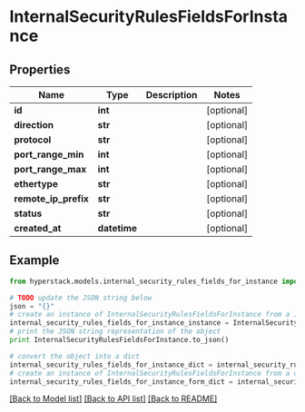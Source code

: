 # InternalSecurityRulesFieldsForInstance


## Properties

Name | Type | Description | Notes
------------ | ------------- | ------------- | -------------
**id** | **int** |  | [optional] 
**direction** | **str** |  | [optional] 
**protocol** | **str** |  | [optional] 
**port_range_min** | **int** |  | [optional] 
**port_range_max** | **int** |  | [optional] 
**ethertype** | **str** |  | [optional] 
**remote_ip_prefix** | **str** |  | [optional] 
**status** | **str** |  | [optional] 
**created_at** | **datetime** |  | [optional] 

## Example

```python
from hyperstack.models.internal_security_rules_fields_for_instance import InternalSecurityRulesFieldsForInstance

# TODO update the JSON string below
json = "{}"
# create an instance of InternalSecurityRulesFieldsForInstance from a JSON string
internal_security_rules_fields_for_instance_instance = InternalSecurityRulesFieldsForInstance.from_json(json)
# print the JSON string representation of the object
print InternalSecurityRulesFieldsForInstance.to_json()

# convert the object into a dict
internal_security_rules_fields_for_instance_dict = internal_security_rules_fields_for_instance_instance.to_dict()
# create an instance of InternalSecurityRulesFieldsForInstance from a dict
internal_security_rules_fields_for_instance_form_dict = internal_security_rules_fields_for_instance.from_dict(internal_security_rules_fields_for_instance_dict)
```
[[Back to Model list]](../README.md#documentation-for-models) [[Back to API list]](../README.md#documentation-for-api-endpoints) [[Back to README]](../README.md)


